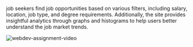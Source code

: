 job seekers find job opportunities based on various filters, including salary, location, job type, and degree requirements. Additionally, the site provides insightful analytics through graphs and histograms to help users better understand the job market trends.

![webdev-assignment-video](https://github.com/user-attachments/assets/38ffdb64-5b3c-4abf-baac-a4cee039d2de)
